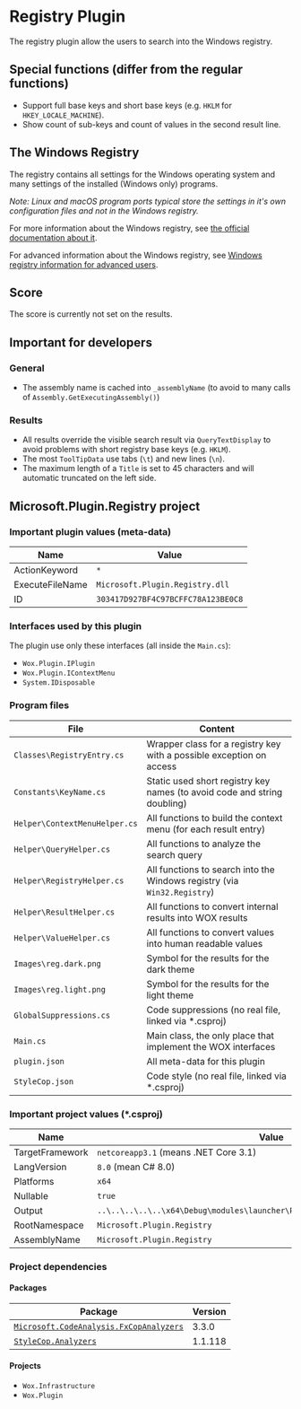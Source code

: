 # Registry Plugin

The registry plugin allow the users to search into the Windows registry.

## Special functions (differ from the regular functions)

* Support full base keys and short base keys (e.g. `HKLM` for `HKEY_LOCALE_MACHINE`).
* Show count of sub-keys and count of values in the second result line.

## The Windows Registry

The registry contains all settings for the Windows operating system and many settings of the installed (Windows only) programs.

*Note: Linux and macOS program ports typical store the settings in it's own configuration files and not in the Windows registry.*

For more information about the Windows registry, see [the official documentation about it](https://docs.microsoft.com/en-us/windows/win32/sysinfo/registry).

For advanced information about the Windows registry, see [Windows registry information for advanced users](https://docs.microsoft.com/en-us/troubleshoot/windows-server/performance/windows-registry-advanced-users).

## Score

The score is currently not set on the results.

## Important for developers

### General

* The assembly name is cached into `_assemblyName` (to avoid to many calls of `Assembly.GetExecutingAssembly()`)

### Results

* All results override the visible search result via `QueryTextDisplay` to avoid problems with short registry base keys (e.g. `HKLM`).
* The most `ToolTipData` use tabs (`\t`) and new lines (`\n`).
* The maximum length of a `Title` is set to 45 characters and will automatic truncated on the left side.

## Microsoft.Plugin.Registry project

### Important plugin values (meta-data)

| Name            | Value                              |
| --------------- | ---------------------------------- |
| ActionKeyword   | `*`                                |
| ExecuteFileName | `Microsoft.Plugin.Registry.dll`    |
| ID              | `303417D927BF4C97BCFFC78A123BE0C8` |

### Interfaces used by this plugin

The plugin use only these interfaces (all inside the `Main.cs`):

* `Wox.Plugin.IPlugin`
* `Wox.Plugin.IContextMenu`
* `System.IDisposable`

### Program files

| File                          | Content                                                                  |
| ----------------------------- | ------------------------------------------------------------------------ |
| `Classes\RegistryEntry.cs`    | Wrapper class for a registry key with a possible exception on access     |
| `Constants\KeyName.cs`        | Static used short registry key names (to avoid code and string doubling) |
| `Helper\ContextMenuHelper.cs` | All functions to build the context menu (for each result entry)          |
| `Helper\QueryHelper.cs`       | All functions to analyze the search query                                |
| `Helper\RegistryHelper.cs`    | All functions to search into the Windows registry (via `Win32.Registry`) |
| `Helper\ResultHelper.cs`      | All functions to convert internal results into WOX results               |
| `Helper\ValueHelper.cs`       | All functions to convert values into human readable values               |
| `Images\reg.dark.png`         | Symbol for the results for the dark theme                                |
| `Images\reg.light.png`        | Symbol for the results for the light theme                               |
| `GlobalSuppressions.cs`       | Code suppressions (no real file, linked via *.csproj)                    |
| `Main.cs`                     | Main class, the only place that implement the WOX interfaces             |
| `plugin.json`                 | All meta-data for this plugin                                            |
| `StyleCop.json`               | Code style (no real file, linked via *.csproj)                           |

### Important project values (*.csproj)

| Name            | Value                                                                          |
| --------------- | ------------------------------------------------------------------------------ |
| TargetFramework | `netcoreapp3.1` (means .NET Core 3.1)                                          |
| LangVersion     | `8.0` (mean C# 8.0)                                                            |
| Platforms       | `x64`                                                                          |
| Nullable        | `true`                                                                         |
| Output          | `..\..\..\..\..\x64\Debug\modules\launcher\Plugins\Microsoft.Plugin.Registry\` |
| RootNamespace   | `Microsoft.Plugin.Registry`                                                    |
| AssemblyName    | `Microsoft.Plugin.Registry`                                                    |

### Project dependencies

#### Packages

| Package                                                                               | Version |
| ------------------------------------------------------------------------------------- | ------- |
| [`Microsoft.CodeAnalysis.FxCopAnalyzers`](https://github.com/dotnet/roslyn-analyzers) | 3.3.0   |
| [`StyleCop.Analyzers`](https://github.com/DotNetAnalyzers/StyleCopAnalyzers)          | 1.1.118 |

#### Projects

* `Wox.Infrastructure`
* `Wox.Plugin`
